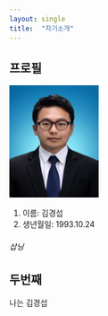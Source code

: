 ```yaml
---
layout: single
title:  "자기소개"
---
```


## 프로필

​                                                                 <img src="../images/2021-03-21-first/112-16545168759201.jpg" alt="112" style="zoom: 80%;" /> 

1. 이름: 김경섭
2. 생년월일: 1993.10.24



###### 삽닝



## 두번째





나는 김경섭


